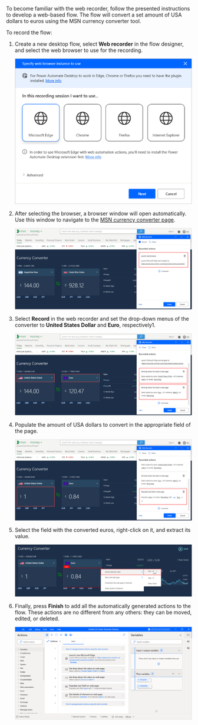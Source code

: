To become familiar with the web recorder, follow the presented instructions to develop a web-based flow. The flow will convert a set amount of USA dollars to euros using the MSN currency converter tool.

To record the flow:

1. Create a new desktop flow, select **Web recorder** in the flow designer, and select the web browser to use for the recording.

    ![The Specify web browser instance to use dialog.](..\media\web-recorder-instance-selection-dialog.png)

1. After selecting the browser, a browser window will open automatically. Use this window to navigate to the [MSN currency converter page](https://www.msn.com/en-us/money/tools/currencyconverter).

    ![The MSN currency converter page.](..\media\msn-currency-converter-page.png)

1. Select **Record** in the web recorder and set the drop-down menus of the converter to **United States Dollar** and **Euro**, respectively1.

    ![The currency drop-down menus in the MSN currency converter page.](..\media\msn-currency-converter-page-drop-down-menus.png)

1. Populate the amount of USA dollars to convert in the appropriate field of the page.

    ![The populated USA dollar field in the MSN currency converter page.](..\media\msn-currency-converter-page-populate-dollars.png)

1. Select the field with the converted euros, right-click on it, and extract its value.

    ![The option to extract the converted euros from the MSN currency converter page.](..\media\msn-currency-converter-page-extract-euros.png)

1. Finally, press **Finish** to add all the automatically generated actions to the flow. These actions are no different from any others: they can be moved, edited, or deleted.

    ![The generated action in the workspace.](..\media\web-recorder-generated-actions.png)
